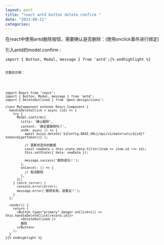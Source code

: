```yaml
---
layout: post
title: "react antd button delete confirm "
date: "2023-08-21"
categories: 
---
```

<p>在react中使用antd删除按钮，需要确认是否删除：(使用onclick事件进行绑定)</p>

<p>引入antd的model.confirm :</p>

<pre>
<code>import { Button, Modal, message } from &#39;antd&#39;;{% endhighlight %}

<p><code>完整的示例：</code></p>

<pre>
<code>import React from &#39;react&#39;;
import { Button, Modal, message } from &#39;antd&#39;;
import { DeleteOutlined } from &#39;@ant-design/icons&#39;;

class MyComponent extends React.Component {
  handleDeleteClick = async (id) =&gt; {
    try {
      Modal.confirm({
        title: &#39;确认删除&#39;,
        content: &#39;确定要删除吗？&#39;,
        onOk: async () =&gt; {
          await axios.delete(`${Config.BASE_URL}/api/v1/materials/${id}?token=${getToken()}`);

          // 更新状态中的数据
          const newData = this.state.data.filter(item =&gt; item.id !== id);
          this.setState({ data: newData });

          message.success(&#39;删除成功！&#39;);
        },
        onCancel: () =&gt; {
          // 取消删除
        },
      });
    } catch (error) {
      console.error(error);
      message.error(&#39;删除失败，请重试！&#39;);
    }
  };

  render() {
    return (
      &lt;Button type=&quot;primary&quot; danger onClick={() =&gt; this.handleDeleteClick(record.id)}&gt;
        &lt;DeleteOutlined /&gt;
        删除
      &lt;/Button&gt;
    );
  }
}{% endhighlight %}

<p>&nbsp;</p>


